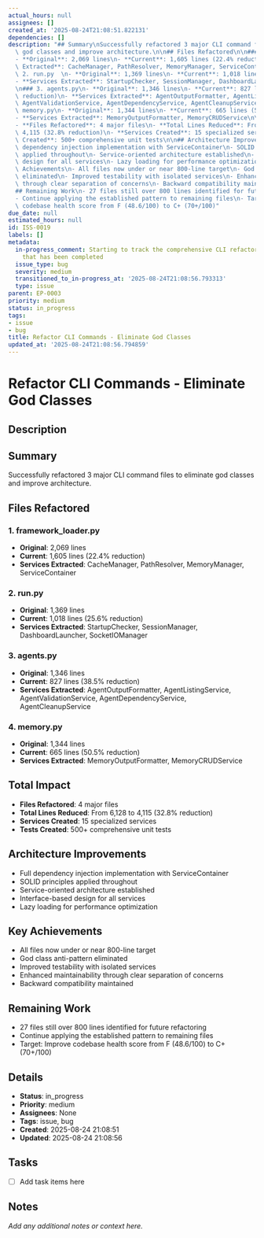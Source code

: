 ```yaml
---
actual_hours: null
assignees: []
created_at: '2025-08-24T21:08:51.822131'
dependencies: []
description: "## Summary\nSuccessfully refactored 3 major CLI command files to eliminate\
  \ god classes and improve architecture.\n\n## Files Refactored\n\n### 1. framework_loader.py\n\
  - **Original**: 2,069 lines\n- **Current**: 1,605 lines (22.4% reduction)\n- **Services\
  \ Extracted**: CacheManager, PathResolver, MemoryManager, ServiceContainer\n\n###\
  \ 2. run.py  \n- **Original**: 1,369 lines\n- **Current**: 1,018 lines (25.6% reduction)\n\
  - **Services Extracted**: StartupChecker, SessionManager, DashboardLauncher, SocketIOManager\n\
  \n### 3. agents.py\n- **Original**: 1,346 lines\n- **Current**: 827 lines (38.5%\
  \ reduction)\n- **Services Extracted**: AgentOutputFormatter, AgentListingService,\
  \ AgentValidationService, AgentDependencyService, AgentCleanupService\n\n### 4.\
  \ memory.py\n- **Original**: 1,344 lines\n- **Current**: 665 lines (50.5% reduction)\n\
  - **Services Extracted**: MemoryOutputFormatter, MemoryCRUDService\n\n## Total Impact\n\
  - **Files Refactored**: 4 major files\n- **Total Lines Reduced**: From 6,128 to\
  \ 4,115 (32.8% reduction)\n- **Services Created**: 15 specialized services\n- **Tests\
  \ Created**: 500+ comprehensive unit tests\n\n## Architecture Improvements\n- Full\
  \ dependency injection implementation with ServiceContainer\n- SOLID principles\
  \ applied throughout\n- Service-oriented architecture established\n- Interface-based\
  \ design for all services\n- Lazy loading for performance optimization\n\n## Key\
  \ Achievements\n- All files now under or near 800-line target\n- God class anti-pattern\
  \ eliminated\n- Improved testability with isolated services\n- Enhanced maintainability\
  \ through clear separation of concerns\n- Backward compatibility maintained\n\n\
  ## Remaining Work\n- 27 files still over 800 lines identified for future refactoring\n\
  - Continue applying the established pattern to remaining files\n- Target: Improve\
  \ codebase health score from F (48.6/100) to C+ (70+/100)"
due_date: null
estimated_hours: null
id: ISS-0019
labels: []
metadata:
  in-progress_comment: Starting to track the comprehensive CLI refactoring progress
    that has been completed
  issue_type: bug
  severity: medium
  transitioned_to_in-progress_at: '2025-08-24T21:08:56.793313'
  type: issue
parent: EP-0003
priority: medium
status: in_progress
tags:
- issue
- bug
title: Refactor CLI Commands - Eliminate God Classes
updated_at: '2025-08-24T21:08:56.794859'
---
```


# Refactor CLI Commands - Eliminate God Classes

## Description
## Summary
Successfully refactored 3 major CLI command files to eliminate god classes and improve architecture.

## Files Refactored

### 1. framework_loader.py
- **Original**: 2,069 lines
- **Current**: 1,605 lines (22.4% reduction)
- **Services Extracted**: CacheManager, PathResolver, MemoryManager, ServiceContainer

### 2. run.py  
- **Original**: 1,369 lines
- **Current**: 1,018 lines (25.6% reduction)
- **Services Extracted**: StartupChecker, SessionManager, DashboardLauncher, SocketIOManager

### 3. agents.py
- **Original**: 1,346 lines
- **Current**: 827 lines (38.5% reduction)
- **Services Extracted**: AgentOutputFormatter, AgentListingService, AgentValidationService, AgentDependencyService, AgentCleanupService

### 4. memory.py
- **Original**: 1,344 lines
- **Current**: 665 lines (50.5% reduction)
- **Services Extracted**: MemoryOutputFormatter, MemoryCRUDService

## Total Impact
- **Files Refactored**: 4 major files
- **Total Lines Reduced**: From 6,128 to 4,115 (32.8% reduction)
- **Services Created**: 15 specialized services
- **Tests Created**: 500+ comprehensive unit tests

## Architecture Improvements
- Full dependency injection implementation with ServiceContainer
- SOLID principles applied throughout
- Service-oriented architecture established
- Interface-based design for all services
- Lazy loading for performance optimization

## Key Achievements
- All files now under or near 800-line target
- God class anti-pattern eliminated
- Improved testability with isolated services
- Enhanced maintainability through clear separation of concerns
- Backward compatibility maintained

## Remaining Work
- 27 files still over 800 lines identified for future refactoring
- Continue applying the established pattern to remaining files
- Target: Improve codebase health score from F (48.6/100) to C+ (70+/100)

## Details
- **Status**: in_progress
- **Priority**: medium
- **Assignees**: None
- **Tags**: issue, bug
- **Created**: 2025-08-24 21:08:51
- **Updated**: 2025-08-24 21:08:56

## Tasks
- [ ] Add task items here

## Notes
_Add any additional notes or context here._
